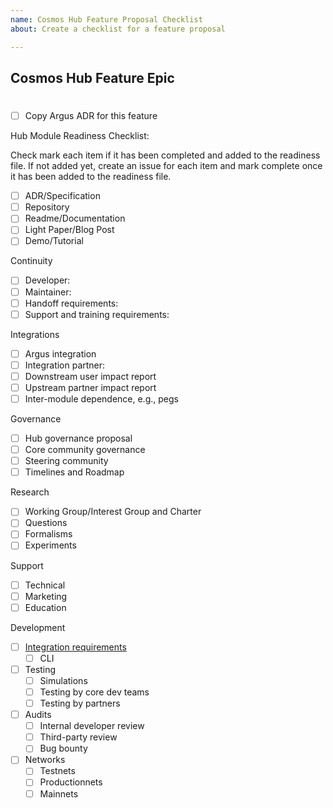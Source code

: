 ```yaml
---
name: Cosmos Hub Feature Proposal Checklist
about: Create a checklist for a feature proposal

---
```


## Cosmos Hub Feature Epic

# <Feature Name>

- [ ] Copy Argus ADR for this feature

Hub Module Readiness Checklist:

Check mark each item if it has been completed and added to the readiness file. If not added yet, create an issue for each item and mark complete once it has been added to the readiness file.

- [ ]  ADR/Specification
- [ ]  Repository
- [ ]  Readme/Documentation
- [ ]  Light Paper/Blog Post
- [ ]  Demo/Tutorial

Continuity
  - [ ] Developer:
  - [ ] Maintainer:
  - [ ] Handoff requirements:
  - [ ] Support and training requirements:

Integrations
  - [ ] Argus integration
  - [ ] Integration partner:
  - [ ] Downstream user impact report
  - [ ] Upstream partner impact report
  - [ ] Inter-module dependence, e.g., pegs  

Governance
  - [ ] Hub governance proposal
  - [ ] Core community governance
  - [ ] Steering community
  - [ ] Timelines and Roadmap

Research
  - [ ] Working Group/Interest Group and Charter
  - [ ] Questions
  - [ ] Formalisms
  - [ ] Experiments

Support
  - [ ] Technical
  - [ ] Marketing
  - [ ] Education

Development
- [ ] [Integration requirements](https://github.com/regen-network/regen-ledger/issues/253)
  - [ ] CLI
- [ ] Testing
  - [ ] Simulations
  - [ ] Testing by core dev teams
  - [ ] Testing by partners
- [ ] Audits
  - [ ] Internal developer review
  - [ ] Third-party review
  - [ ] Bug bounty
- [ ] Networks
  - [ ] Testnets
  - [ ] Productionnets
  - [ ] Mainnets
